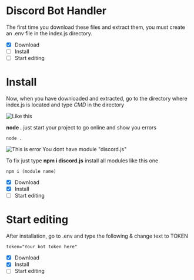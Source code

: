 # Discord Bot Handler

The first time you download these files and extract them, you must create an .env file in the index.js directory.

- [x] Download
- [ ] Install
- [ ] Start editing

# Install
Now, when you have downloaded and extracted, go to the directory where index.js is located and type *CMD* in the directory

![Like this](https://i.imgur.com/6GZ6Fz9_d.webp?maxwidth=760&fidelity=grand)



**node .** just start your project to go online and show you errors
```
node .
```
![This is error](https://i.imgur.com/4yC0Rzt_d.webp?maxwidth=760&fidelity=grand)
You dont have module "discord.js"

To fix just type **npm i discord.js**
install all modules like this one



```
npm i (module name)
```
- [x] Download
- [x] Install
- [ ] Start editing

# Start editing
After installation, go to .env and type the following & change text to TOKEN

```
token="Your bot token here"
```

- [x] Download
- [x] Install
- [ ] Start editing
